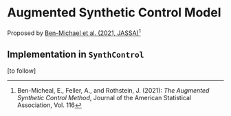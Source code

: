 # Augmented Synthetic Control Model

Proposed by [Ben-Michael et al. (2021,
JASSA)](https://www.tandfonline.com/doi/full/10.1080/01621459.2021.1929245)[^1]

## Implementation in `SynthControl`

[to follow]

[^1]: Ben-Micheal, E., Feller, A., and Rothstein, J. (2021): *The Augmented Synthetic Control
    Method*, Journal of the American Statistical Association, Vol. 116